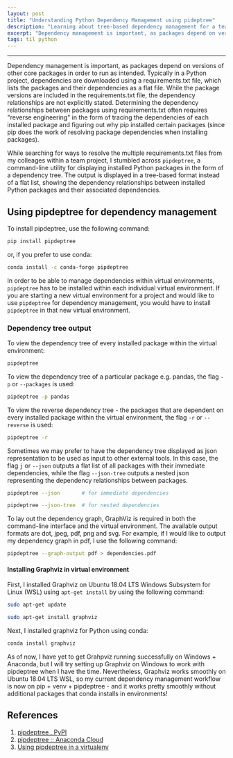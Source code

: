 ```yaml
---
layout: post
title: "Understanding Python Dependency Management using pideptree"
description: "Learning about tree-based dependency management for a team project developed in Python using pipdeptree"
excerpt: "Dependency management is important, as packages depend on versions of other core packages in order to run as intended. Typically in a Python project, dependencies are downloaded using a requirements.txt file, which lists the packages and their dependencies as a flat file. While the package versions are included in the requirements.txt file, the dependency relationships are not explicitly stated."
tags: til python
---
```

---

Dependency management is important, as packages depend on versions of other core packages in order to run as intended. Typically in a Python project, dependencies are downloaded using a requirements.txt file, which lists the packages and their dependencies as a flat file. While the package versions are included in the requirements.txt file, the dependency relationships are not explicitly stated. Determining the dependency relationships between packages using requirements.txt often requires "reverse engineering" in the form of tracing the dependencies of each installed package and figuring out why pip installed certain packages (since pip does the work of resolving package dependencies when installing packages).

While searching for ways to resolve the multiple requirements.txt files from my colleages within a team project, I stumbled across `pipdeptree`, a command-line utility for displaying installed Python packages in the form of a dependency tree. The output is displayed in a tree-based format instead of a flat list, showing the dependency relationships between installed Python packages and their associated dependencies.

## Using pipdeptree for dependency management

To install pipdeptree, use the following command:

```bash
pip install pipdeptree
```

or, if you prefer to use conda:

```bash
conda install -c conda-forge pipdeptree
```

In order to be able to manage dependencies within virtual environments, `pipdeptree` has to be installed within each individual virtual environment. If you are starting a new virtual environment for a project and would like to use `pipdeptree` for dependency management, you would have to install `pipdeptree` in that new virtual environment.

### Dependency tree output

To view the dependency tree of every installed package within the virtual environment:

```bash
pipdeptree
```

To view the dependency tree of a particular package e.g. pandas, the flag `-p` or `--packages` is used:

```bash
pipdeptree -p pandas
```

To view the reverse dependency tree - the packages that are dependent on every installed package within the virtual environment, the flag `-r` or `--reverse` is used:

```bash
pipdeptree -r
```

Sometimes we may prefer to have the dependency tree displayed as json representation to be used as input to other external tools. In this case, the flag `j` or `--json` outputs a flat list of all packages with their immediate dependencies, while the flag `--json-tree` outputs a nested json representing the dependency relationships between packages.

```bash
pipdeptree --json       # for immediate dependencies

pipdeptree --json-tree  # for nested dependencies
```

To lay out the dependency graph, GraphViz is required in both the command-line interface and the virtual environment. The available output formats are dot, jpeg, pdf, png and svg. For example, if I would like to output my dependency graph in pdf, I use the following command:

```bash
pipdeptree --graph-output pdf > dependencies.pdf
```

#### Installing Graphviz in virtual environment

First, I installed Graphviz on Ubuntu 18.04 LTS Windows Subsystem for Linux (WSL) using `apt-get install` by using the following command:

```bash
sudo apt-get update

sudo apt-get install graphviz
```

Next, I installed graphviz for Python using conda:

```bash
conda install graphviz
```

As of now, I have yet to get Grahpviz running successfully on Windows + Anaconda, but I will try setting up Graphviz on Windows to work with pipdeptree when I have the time. Nevertheless, Graphviz works smoothly on Ubuntu 18.04 LTS WSL, so my current dependency management workflow is now on pip + venv + pipdeptree - and it works pretty smoothly without additional packages that conda installs in environments!

## References

1. [pipdeptree . PyPI](https://pypi.org/project/pipdeptree/)
2. [pipdeptree :: Anaconda Cloud](https://anaconda.org/conda-forge/pipdeptree)
3. [Using pipdeptree in a virtualenv](http://www.columbia.edu/~njn2118/journal/2016/3/24.html)
